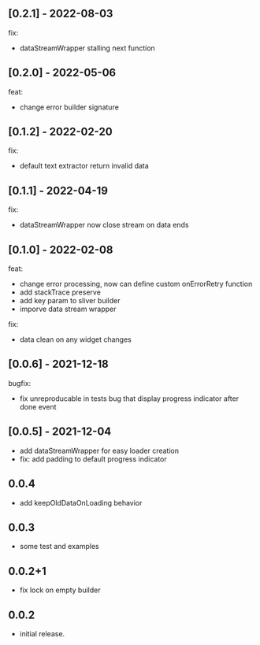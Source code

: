 ## [0.2.1] - 2022-08-03

fix: 
- dataStreamWrapper stalling next function

## [0.2.0] - 2022-05-06

feat:
- change error builder signature 

## [0.1.2] - 2022-02-20

fix: 
- default text extractor return invalid data

## [0.1.1] - 2022-04-19

fix:
- dataStreamWrapper now close stream on data ends

## [0.1.0] - 2022-02-08

feat:
- change error processing, now can define custom onErrorRetry function
- add stackTrace preserve
- add key param to sliver builder
- imporve data stream wrapper

fix: 
- data clean on any widget changes


## [0.0.6] - 2021-12-18

bugfix:
- fix unreproducable in tests bug that display progress indicator after done event

## [0.0.5] - 2021-12-04

- add dataStreamWrapper for easy loader creation
- fix: add padding to default progress indicator

## 0.0.4
- add keepOldDataOnLoading behavior

## 0.0.3
- some test and examples

## 0.0.2+1
- fix lock on empty builder

## 0.0.2
- initial release.

